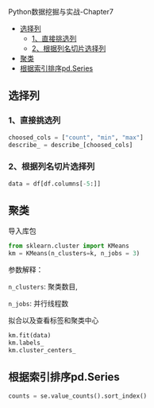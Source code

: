 Python数据挖掘与实战-Chapter7
<!-- TOC -->

- [选择列](#选择列)
    - [1、直接挑选列](#1直接挑选列)
    - [2、根据列名切片选择列](#2根据列名切片选择列)
- [聚类](#聚类)
- [根据索引排序pd.Series](#根据索引排序pdseries)

<!-- /TOC -->
## 选择列
### 1、直接挑选列
```python
choosed_cols = ["count", "min", "max"]
describe_ = describe_[choosed_cols]
```
### 2、根据列名切片选择列
```python
data = df[df.columns[-5:]]
```
## 聚类
导入库包
```python
from sklearn.cluster import KMeans
km = KMeans(n_clusters=k, n_jobs = 3)
```
参数解释：

`n_clusters`: 聚类数目,

`n_jobs`: 并行线程数


拟合以及查看标签和聚类中心
```python
km.fit(data)
km.labels_
km.cluster_centers_
```
## 根据索引排序pd.Series
```python
counts = se.value_counts().sort_index()
```
